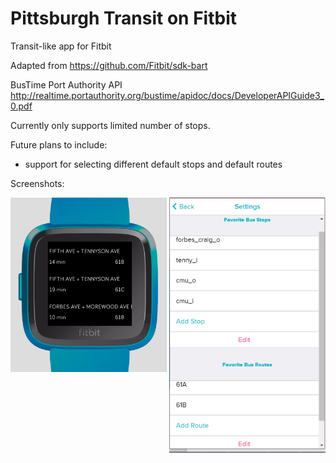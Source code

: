 # Pittsburgh Transit on Fitbit
Transit-like app for Fitbit

Adapted from https://github.com/Fitbit/sdk-bart

BusTime Port Authority API http://realtime.portauthority.org/bustime/apidoc/docs/DeveloperAPIGuide3_0.pdf

Currently only supports limited number of stops. 

Future plans to include:
- support for selecting different default stops and default routes

Screenshots:

<img src="images/watch.PNG" align="left" width="250"/><img src="images/companion.PNG" align="right" width="250"/>
